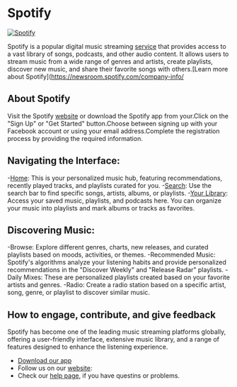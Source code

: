 Spotify
============

[![Spotify](https://img.shields.io/badge/Spotify-darkgreen.svg)](https://open.spotify.com)

Spotify is a popular digital music streaming [service](https://newsroom.spotify.com/stream-on-2023/) that provides access to a vast library of songs, podcasts, and other audio content. It allows users to stream music from a wide range of genres and artists, create playlists, discover new music, and share their favorite songs with others.[Learn more about Spotify](https://newsroom.spotify.com/company-info/
## About Spotify

Visit the Spotify [website](https://open.spotify.com) or download the Spotify app from your.Click on the "Sign Up" or "Get Started" button.Choose between signing up with your Facebook account or using your email address.Complete the registration process by providing the required information.

## Navigating the Interface:

-[Home](https://open.spotify.com):   This is your personalized music hub, featuring recommendations, recently played tracks, and playlists curated for you.
-[Search](https://open.spotify.com/search): Use the search bar to find specific songs, artists, albums, or playlists.
-[Your Library]((https://open.spotify.com)): Access your saved music, playlists, and podcasts here. You can organize your music into playlists and mark albums or tracks as favorites.

## Discovering Music:

-Browse: Explore different genres, charts, new releases, and curated playlists based on moods, activities, or themes.
-Recommended Music: Spotify's algorithms analyze your listening habits and provide personalized recommendations in the "Discover Weekly" and "Release Radar" playlists.
-Daily Mixes: These are personalized playlists created based on your favorite artists and genres.
-Radio: Create a radio station based on a specific artist, song, genre, or playlist to discover similar music.

## How to engage, contribute, and give feedback

Spotify has become one of the leading music streaming platforms globally, offering a user-friendly interface, extensive music library, and a range of features designed to enhance the listening experience.

* [Download our app](https://www.spotify.com/kg-en/download/windows/)
* Follow us on our [website](https://newsroom.spotify.com/company-info/):
* Check our  [help page](https://community.spotify.com/t5/Help/ct-p/Help), if you have questins or problems.